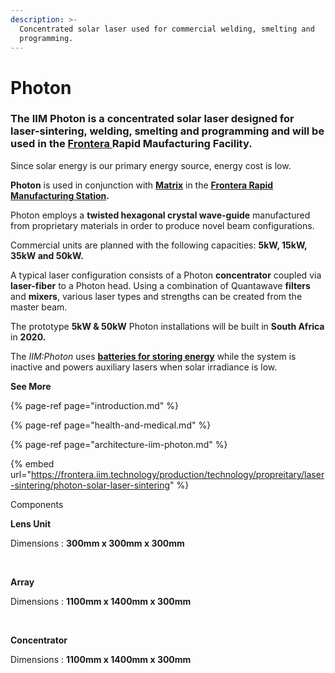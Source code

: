 ```yaml
---
description: >-
  Concentrated solar laser used for commercial welding, smelting and
  programming.
---
```


# Photon

### The **IIM** **Photon** is a concentrated solar laser designed for laser-sintering, welding, smelting and programming and will be used in the [**Frontera** ](https://frontera.iim.technology/projects/manufacturing/leoxmf) Rapid Maufacturing Facility.

Since solar energy is our primary energy source, energy cost is low.

**Photon** is used in conjunction with [**Matrix**](../../manufacturing/matrix.md) in the [**Frontera Rapid Manufacturing Station**](https://frontera.iim.technology)**.**

Photon employs a **twisted hexagonal crystal wave-guide** manufactured from proprietary materials in order to produce novel beam configurations.

Commercial units are planned with the following capacities: **5kW, 15kW, 35kW and 50kW.**

A typical laser configuration consists of a Photon **concentrator** coupled via **laser-fiber** to a Photon head. Using a combination of Quantawave **filters** and **mixers**, various laser types and strengths can be created from the master beam.

The prototype **5kW & 50kW** Photon installations will be built in **South Africa** in **2020.**

The _IIM:Photon_ uses [**batteries for storing energy**](../../energy/energy-storage.md) while the system is inactive and powers auxiliary lasers​ when solar irradiance is low.

 

**See More**

{% page-ref page="introduction.md" %}

{% page-ref page="health-and-medical.md" %}

{% page-ref page="architecture-iim-photon.md" %}

{% embed url="https://frontera.iim.technology/production/technology/propreitary/laser-sintering/photon-solar-laser-sintering" %}









Components

**Lens Unit**

Dimensions : **300mm x 300mm x 300mm**

**​**

**Array**

Dimensions : **1100mm x 1400mm x 300mm**

**​**

**Concentrator**

Dimensions : **1100mm x 1400mm x 300mm**

